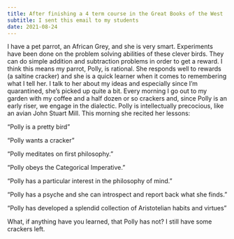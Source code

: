 ```yaml
---
title: After finishing a 4 term course in the Great Books of the West
subtitle: I sent this email to my students
date: 2021-08-24
---
```


I have a pet parrot, an African Grey, and she is very smart. Experiments have been done on the problem solving abilities of these clever birds. They can do simple addition and subtraction problems in order to get a reward. I think this means my parrot, Polly, is rational. She responds well to rewards (a saltine cracker) and she is a quick learner when it comes to remembering what I tell her. I talk to her about my ideas and especially since I’m quarantined, she’s picked up quite a bit. Every morning I go out to my garden with my coffee and a half dozen or so crackers and, since Polly is an early riser, we engage in the dialectic. Polly is intellectually precocious, like an avian John Stuart Mill. This morning she recited her lessons:

“Polly is a pretty bird”

“Polly wants a cracker”

“Polly meditates on first philosophy.”

“Polly obeys the Categorical Imperative.”

“Polly has a particular interest in the philosophy of mind.”

“Polly has a psyche and she can introspect and report back what she finds.”

“Polly has developed a splendid collection of Aristotelian habits and virtues”

What, if anything have you learned, that Polly has not? I still have some crackers left.
